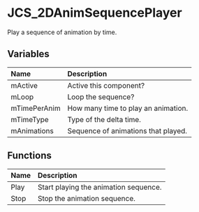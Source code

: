 # JCS_2DAnimSequencePlayer

Play a sequence of animation by time.

## Variables

| Name           | Description                         |
|:---------------|:------------------------------------|
| mActive        | Active this component?              |
| mLoop          | Loop the sequence?                  |
| mTimePerAnim   | How many time to play an animation. |
| mTimeType      | Type of the delta time.             |
| mAnimations    | Sequence of animations that played. |

## Functions

| Name | Description                           |
|:-----|:--------------------------------------|
| Play | Start playing the animation sequence. |
| Stop | Stop the animation sequence.          |
